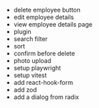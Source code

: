 - delete employee button
- edit employee details
- view employee details page
- plugin
- search filter
- sort
- confirm before delete
- photo upload
- setup playwright
- setup vitest
- add react-hook-form
- add zod
- add a dialog from radix
